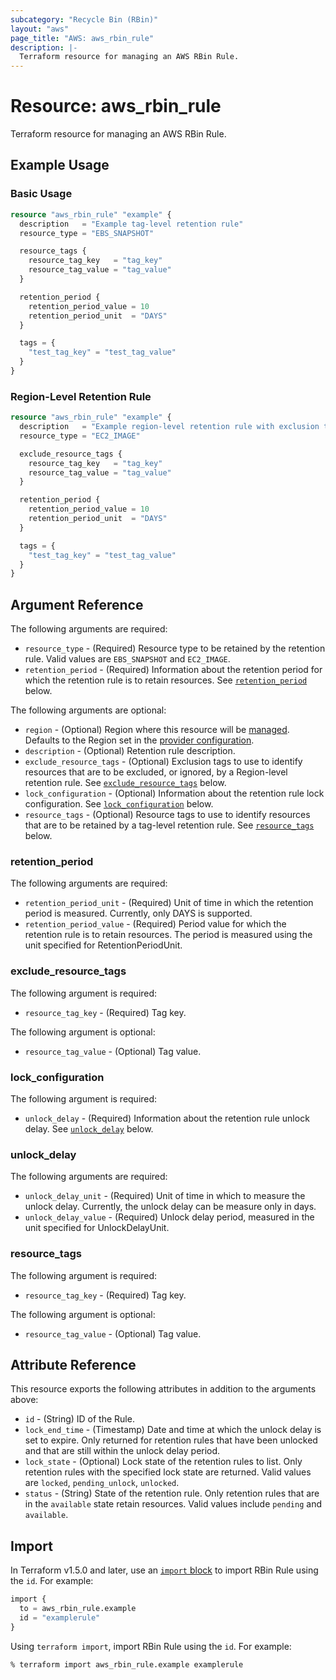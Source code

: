 ```yaml
---
subcategory: "Recycle Bin (RBin)"
layout: "aws"
page_title: "AWS: aws_rbin_rule"
description: |-
  Terraform resource for managing an AWS RBin Rule.
---
```


# Resource: aws_rbin_rule

Terraform resource for managing an AWS RBin Rule.

## Example Usage

### Basic Usage

```terraform
resource "aws_rbin_rule" "example" {
  description   = "Example tag-level retention rule"
  resource_type = "EBS_SNAPSHOT"

  resource_tags {
    resource_tag_key   = "tag_key"
    resource_tag_value = "tag_value"
  }

  retention_period {
    retention_period_value = 10
    retention_period_unit  = "DAYS"
  }

  tags = {
    "test_tag_key" = "test_tag_value"
  }
}
```

### Region-Level Retention Rule

```terraform
resource "aws_rbin_rule" "example" {
  description   = "Example region-level retention rule with exclusion tags"
  resource_type = "EC2_IMAGE"

  exclude_resource_tags {
    resource_tag_key   = "tag_key"
    resource_tag_value = "tag_value"
  }

  retention_period {
    retention_period_value = 10
    retention_period_unit  = "DAYS"
  }

  tags = {
    "test_tag_key" = "test_tag_value"
  }
}
```

## Argument Reference

The following arguments are required:

* `resource_type` - (Required) Resource type to be retained by the retention rule. Valid values are `EBS_SNAPSHOT` and `EC2_IMAGE`.
* `retention_period` - (Required) Information about the retention period for which the retention rule is to retain resources. See [`retention_period`](#retention_period) below.

The following arguments are optional:

* `region` - (Optional) Region where this resource will be [managed](https://docs.aws.amazon.com/general/latest/gr/rande.html#regional-endpoints). Defaults to the Region set in the [provider configuration](https://registry.terraform.io/providers/hashicorp/aws/latest/docs#aws-configuration-reference).
* `description` - (Optional) Retention rule description.
* `exclude_resource_tags` - (Optional) Exclusion tags to use to identify resources that are to be excluded, or ignored, by a Region-level retention rule. See [`exclude_resource_tags`](#exclude_resource_tags) below.
* `lock_configuration` - (Optional) Information about the retention rule lock configuration. See [`lock_configuration`](#lock_configuration) below.
* `resource_tags` - (Optional) Resource tags to use to identify resources that are to be retained by a tag-level retention rule. See [`resource_tags`](#resource_tags) below.

### retention_period

The following arguments are required:

* `retention_period_unit` - (Required) Unit of time in which the retention period is measured. Currently, only DAYS is supported.
* `retention_period_value` - (Required) Period value for which the retention rule is to retain resources. The period is measured using the unit specified for RetentionPeriodUnit.

### exclude_resource_tags

The following argument is required:

* `resource_tag_key` - (Required) Tag key.

The following argument is optional:

* `resource_tag_value` - (Optional) Tag value.

### lock_configuration

The following argument is required:

* `unlock_delay` - (Required) Information about the retention rule unlock delay. See [`unlock_delay`](#unlock_delay) below.

### unlock_delay

The following arguments are required:

* `unlock_delay_unit` - (Required) Unit of time in which to measure the unlock delay. Currently, the unlock delay can be measure only in days.
* `unlock_delay_value` - (Required) Unlock delay period, measured in the unit specified for UnlockDelayUnit.

### resource_tags

The following argument is required:

* `resource_tag_key` - (Required) Tag key.

The following argument is optional:

* `resource_tag_value` - (Optional) Tag value.

## Attribute Reference

This resource exports the following attributes in addition to the arguments above:

* `id` - (String) ID of the Rule.
* `lock_end_time` - (Timestamp) Date and time at which the unlock delay is set to expire. Only returned for retention rules that have been unlocked and that are still within the unlock delay period.
* `lock_state` - (Optional) Lock state of the retention rules to list. Only retention rules with the specified lock state are returned. Valid values are `locked`, `pending_unlock`, `unlocked`.
* `status` - (String) State of the retention rule. Only retention rules that are in the `available` state retain resources. Valid values include `pending` and `available`.

## Import

In Terraform v1.5.0 and later, use an [`import` block](https://developer.hashicorp.com/terraform/language/import) to import RBin Rule using the `id`. For example:

```terraform
import {
  to = aws_rbin_rule.example
  id = "examplerule"
}
```

Using `terraform import`, import RBin Rule using the `id`. For example:

```console
% terraform import aws_rbin_rule.example examplerule
```
